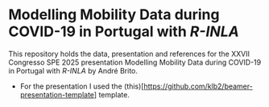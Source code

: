 # Modelling Mobility Data during COVID-19 in Portugal with *R-INLA*

This repository holds the data, presentation and references for the XXVII Congresso SPE 2025 presentation Modelling Mobility Data during COVID-19 in Portugal with *R-INLA* by André Brito.

+ For the presentation I used the (this)[https://github.com/klb2/beamer-presentation-template] template.
